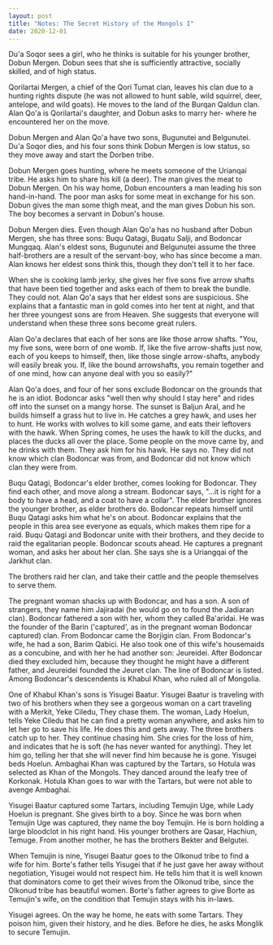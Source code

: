 ```yaml
---
layout: post
title: "Notes: The Secret History of the Mongols I"
date: 2020-12-01
---
```


Du'a Soqor sees a girl, who he thinks is suitable for his younger brother, Dobun Mergen. Dobun sees that she is sufficiently attractive, socially skilled, and of high status.

Qorilartai Mergen, a chief of the Qori Tumat clan, leaves his clan due to a hunting rights dispute (he was not allowed to hunt sable, wild squirrel, deer, antelope, and wild goats). He moves to the land of the Burqan Qaldun clan. Alan Qo'a is Qorilartai's daughter, and Dobun asks to marry her- where he encountered her on the move.

Dobun Mergen and Alan Qo'a have two sons, Bugunutei and Belgunutei. Du'a Soqor dies, and his four sons think Dobun Mergen is low status, so they move away and start the Dorben tribe.

Dobun Mergen goes hunting, where he meets someone of the Urianqai tribe. He asks him to share his kill (a deer). The man gives the meat to Dobun Mergen. On his way home, Dobun encounters a man leading his son hand-in-hand. The poor man asks for some meat in exchange for his son. Dobun gives the man some thigh meat, and the man gives Dobun his son. The boy becomes a servant in Dobun's house. 

Dobun Mergen dies. Even though Alan Qo'a has no husband after Dobun Mergen, she has three sons: Buqu Qatagi, Buqatu Salji, and Bodoncar Mungqaq. Alan's eldest sons, Bugunutei and Belgunutei assume the three half-brothers are a result of the servant-boy, who has since become a man. Alan knows her eldest sons think this, though they don't tell it to her face.

When she is cooking lamb jerky, she gives her five sons five arrow shafts that have been tied together and asks each of them to break the bundle. They could not. Alan Qo'a says that her eldest sons are suspicious. She explains that a fantastic man in gold comes into her tent at night, and that her three youngest sons are from Heaven. She suggests that everyone will understand when these three sons become great rulers. 

Alan Qo'a declares that each of her sons are like those arrow shafts. "You, my five sons, were born of one womb. If, like the five arrow-shafts just now, each of you keeps to himself, then, like those single arrow-shafts, anybody will easily break you. If, like the bound arrowshafts, you remain together and of one mind, how can
anyone deal with you so easily?"

Alan Qo'a does, and four of her sons exclude Bodoncar on the grounds that he is an idiot. Bodoncar asks "well then why should I stay here" and rides off into the sunset on a mangy horse. The sunset is Baljun Aral, and he builds himself a grass hut to live in. He catches a grey hawk, and uses her to hunt. He works with wolves to kill some game, and eats their leftovers with the hawk. When Spring comes, he uses the hawk to kill the ducks, and places the ducks all over the place. Some people on the move came by, and he drinks with them. They ask him for his hawk. He says no. They did not know which clan Bodoncar was from, and Bodoncar did not know which clan they were from.

Buqu Qatagi, Bodoncar's elder brother, comes looking for Bodoncar. They find each other, and move along a stream. Bodoncar says, "...it is right for a body to have a head, and a coat to have a collar". The elder brother ignores the younger brother, as elder brothers do. Bodoncar repeats himself until Buqu Qatagi asks him what he's on about. Bodoncar explains that the people in this area see everyone as equals, which makes them ripe for a raid. Buqu Qatagi and Bodoncar unite with their brothers, and they decide to raid the egalitarian people. Bodoncar scouts ahead. He captures a pregnant woman, and asks her about her clan. She says she is a Uriangqai of the Jarkhut clan. 

The brothers raid her clan, and take their cattle and the people themselves to serve them. 

The pregnant woman shacks up with Bodoncar, and has a son. A  son of strangers, they name him Jajiradai (he would go on to found the Jadiaran clan). Bodoncar fathered a son with her, whom they called Ba'aridai. He was the founder of the Barin ('captured', as in the pregnant woman Bodoncar captured) clan. From Bodoncar came the Borjigin clan. From Bodoncar's wife, he had a son, Barim Qabici. He also took one of this wife's housemaids as a concubine, and with her he had another son: Jeureidei. After Bodoncar died they excluded him, because they thought he might have a different father, and Jeureidei founded the Jeuret clan. The line of Bodoncar is listed. Among Bodoncar's descendents is Khabul Khan, who ruled all of Mongolia. 

One of Khabul Khan's sons is Yisugei Baatur. Yisugei Baatur is traveling with two of his brothers when they see a gorgeous woman on a cart traveling with a Merkit, Yeke Ciledu, They chase them. The woman, Lady Hoelun, tells Yeke Ciledu that he can find a pretty woman anywhere, and asks him to let her go to save his life. He does this and gets away. The three brothers catch up to her. They continue chasing him. She cries for the loss of him, and indicates that he is soft (he has never wanted for anything). They let him go, telling her that she will never find him because he is gone. Yisugei beds Hoelun. Ambaghai Khan was captured by the Tartars, so Hotula was selected as Khan of the Mongols. They danced around the leafy tree of Korkonak. Hotula Khan goes to war with the Tartars, but were not able to avenge Ambaghai. 

Yisugei Baatur captured some Tartars, including Temujin Uge, while Lady Hoelun is pregnant. She gives birth to a boy. Since he was born when Temujin Uge was captured, they name the boy Temujin. He is born holding a large bloodclot in his right hand. His younger brothers are Qasar, Hachiun, Temuge. From another mother, he has the brothers Bekter and Belgutei.

When Temujin is nine, Yisugei Baatur goes to the Olkonud tribe to find a wife for him. Borte's father tells Yisugei that if he just gave her away without negotiation, Yisugei would not respect him. He tells him that it is well known that dominators come to get their wives from the Olkonud tribe, since the Olkonud tribe has beautiful women. Borte's father agrees to give Borte as Temujin's wife, on the condition that Temujin stays with his in-laws. 

Yisugei agrees. On the way he home, he eats with some Tartars. They poison him, given their history, and he dies. Before he dies, he asks Monglik to secure Temujin.

